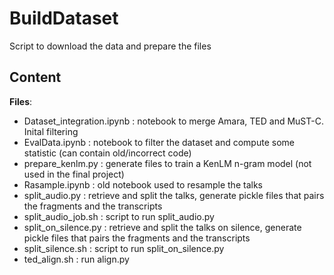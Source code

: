 # BuildDataset

Script to download the data and prepare the files

## Content

**Files**:

* Dataset_integration.ipynb : notebook to merge Amara, TED and MuST-C. Inital filtering
* EvalData.ipynb : notebook to filter the dataset and compute some statistic (can contain old/incorrect code)
* prepare_kenlm.py : generate files to train a KenLM n-gram model (not used in the final project)
* Rasample.ipynb : old notebook used to resample the talks
* split_audio.py : retrieve and split the talks, generate pickle files that pairs the fragments and the transcripts
* split_audio_job.sh : script to run split_audio.py
* split_on_silence.py : retrieve and split the talks on silence, generate pickle files that pairs the fragments and the transcripts
* split_silence.sh : script to run split_on_silence.py
* ted_align.sh : run align.py
